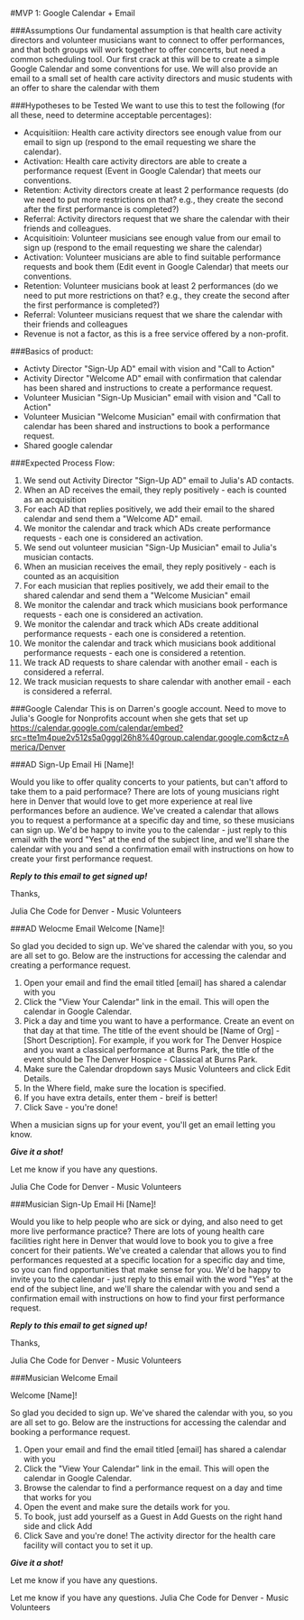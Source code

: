 #MVP 1: Google Calendar + Email

###Assumptions
Our fundamental assumption is that health care activity directors and volunteer musicians want to connect to offer performances, and that both groups will work together to offer concerts, but need a common scheduling tool. Our first crack at this will be to create a simple Google Calendar and some conventions for use. We will also provide an email to a small set of health care activity directors and music students with an offer to share the calendar with them

###Hypotheses to be Tested
We want to use this to test the following (for all these, need to determine acceptable percentages):
- Acquisitiion: Health care activity directors see enough value from our email to sign up (respond to the email requesting we share the calendar). 
- Activation: Health care activity directors are able to create a performance request (Event in Google Calendar) that meets our conventions.
- Retention: Activity directors create at least 2 performance requests (do we need to put more restrictions on that? e.g., they create the second after the first performance is completed?)
- Referral: Activity directors request that we share the calendar with their friends and colleagues.
- Acquisitioin: Volunteer musicians see enough value from our email to sign up (respond to the email requesting we share the calendar)
- Activation: Volunteer musicians are able to find suitable performance requests and book them (Edit event in Google Calendar) that meets our conventions. 
- Retention: Volunteer musicians book at least 2 performances (do we need to put more restrictions on that? e.g., they create the second after the first performance is completed?)
- Referral: Volunteer musicians request that we share the calendar with their friends and colleagues
- Revenue is not a factor, as this is a free service offered by a non-profit.

###Basics of product:
- Activty Director "Sign-Up AD" email with vision and "Call to Action"
- Activity Director "Welcome AD" email with confirmation that calendar has been shared and instructions to create a performance request.
- Volunteer Musician "Sign-Up Musician" email with vision and "Call to Action"
- Volunteer Musician "Welcome Musician" email with confirmation that calendar has been shared and instructions to book a performance request.
- Shared google calendar

###Expected Process Flow:
1. We send out Activity Director "Sign-Up AD" email to Julia's AD contacts.
2. When an AD receives the email, they reply positively - each is counted as an acquisition
3. For each AD that replies positively, we add their email to the shared calendar and send them a "Welcome AD" email.
4. We monitor the calendar and track which ADs create performance requests - each one is considered an activation.
5. We send out volunteer musician "Sign-Up Musician" email to Julia's musician contacts.
6. When an musician receives the email, they reply positively - each is counted as an acquisition
7. For each musician that replies positively, we add their email to the shared calendar and send them a "Welcome Musician" email
8.  We monitor the calendar and track which musicians book performance requests - each one is considered an activation.
9.  We monitor the calendar and track which ADs create additional performance requests - each one is considered a retention.
10. We monitor the calendar and track which musicians book additional performance requests - each one is considered a retention.
11. We track AD requests to share calendar with another email - each is considered a referral.
12. We track musician requests to share calendar with another email - each is considered a referral.

###Google Calendar
This is on Darren's google account. Need to move to Julia's Google for Nonprofits account when she gets that set up
https://calendar.google.com/calendar/embed?src=tte1m4pue2v512s5a0gggl26h8%40group.calendar.google.com&ctz=America/Denver

###AD Sign-Up Email
Hi [Name]!

Would you like to offer quality concerts to your patients, but can't afford to take them to a paid performace? There are lots of young musicians right here in Denver that would love to get more experience at real live performances before an audience. We've created a calendar that allows you to request a performance at a specific day and time, so these musicians can sign up. We'd be happy to invite you to the calendar - just reply to this email with the word "Yes" at the end of the subject line, and we'll share the calendar with you and send a confirmation email with instructions on how to create your first performance request.

***Reply to this email to get signed up!***

Thanks,

Julia Che
Code for Denver - Music Volunteers

###AD Welocme Email
Welcome [Name]!

So glad you decided to sign up. We've shared the calendar with you, so you are all set to go. Below are the instructions for accessing the calendar and creating a performance request.
1. Open your email and find the email titled [email] has shared a calendar with you
2. Click the "View Your Calendar" link in the email. This will open the calendar in Google Calendar.
3. Pick a day and time you want to have a performance. Create an event on that day at that time. The title of the event should be [Name of Org] - [Short Description]. For example, if you work for The Denver Hospice and you want a classical performance at Burns Park, the title of the event should be The Denver Hospice - Classical at Burns Park.
4. Make sure the Calendar dropdown says Music Volunteers and click Edit Details.
5. In the Where field, make sure the location is specified. 
6. If you have extra details, enter them - breif is better!
7. Click Save - you're done!

When a musician signs up for your event, you'll get an email letting you know.

***Give it a shot!***

Let me know if you have any questions.

Julia Che
Code for Denver - Music Volunteers

###Musician Sign-Up Email
Hi [Name]!

Would you like to help people who are sick or dying, and also need to get more live performance practice? There are lots of young health care facilities right here in Denver that would love to book you to give a free concert for their patients. We've created a calendar that allows you to find performances requested at a specific location for a specific day and time, so you can find opportunities that make sense for you. We'd be happy to invite you to the calendar - just reply to this email with the word "Yes" at the end of the subject line, and we'll share the calendar with you and send a confirmation email with instructions on how to find your first performance request.

***Reply to this email to get signed up!***

Thanks,

Julia Che
Code for Denver - Music Volunteers

###Musician Welcome Email

Welcome [Name]!

So glad you decided to sign up. We've shared the calendar with you, so you are all set to go. Below are the instructions for accessing the calendar and booking a performance request.
1. Open your email and find the email titled [email] has shared a calendar with you
2. Click the "View Your Calendar" link in the email. This will open the calendar in Google Calendar.
3. Browse the calendar to find a performance request on a day and time that works for you
4. Open the event and make sure the details work for you.
5. To book, just add yourself as a Guest in Add Guests on the right hand side and click Add
6. Click Save and you're done! The activity director for the health care facility will contact you to set it up.

***Give it a shot!***

Let me know if you have any questions.

Let me know if you have any questions.
Julia Che
Code for Denver - Music Volunteers


